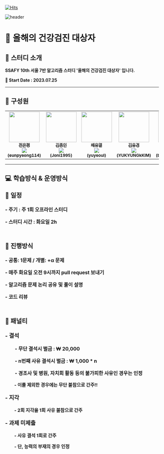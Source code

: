 [![Hits](https://hits.seeyoufarm.com/api/count/incr/badge.svg?url=https%3A%2F%2Fgithub.com%2Fgjbae1212%2Fhit-counter&count_bg=%233D86C8&title_bg=%23555555&icon=&icon_color=%23E7E7E7&title=%EB%B0%A9%EB%AC%B8%EC%9E%90%EC%88%98&edge_flat=false)](https://hits.seeyoufarm.com)

![header](https://capsule-render.vercel.app/api?type=Rect&color=4682b4&height=180&section=header&text=Algorithm%20Study&fontSize=75&fontColor=f0f8ff)


#  🏥 올해의 건강검진 대상자 

<div>
    <strong><h2>🚀 스터디 소개</h2>
    <p style="font-size:19px font-weight:20px">SSAFY 10th 서울 7반 알고리즘 스터디 '올해의 건강검진 대상자' 입니다.</p>
    <p style="font-size:16px font-weight:20px">📆 Start Date : 2023.07.25</p>
    <hr>
    <h2>🙈 구성원</h2>
    <table>
    <tbody>
        <tr>
        <td align="center"><a href="https://github.com/eunpyeong114"><img src="https://avatars.githubusercontent.com/u/139293873?v=4" width="100px;" alt=""/><br /><sub><b>전은평<br>
        <img src="http://mazassumnida.wtf/api/mini/generate_badge?boj=jep1995">
        <br>(eunpyeong114)</b></sub></a><br /></td>
        <td align="center"><a href="https://github.com/joni1995"><img src="https://avatars.githubusercontent.com/u/139304892?v=4" width="100px;" alt=""/><br /><sub><b>김종인<br><img src="http://mazassumnida.wtf/api/mini/generate_badge?boj=kirua0517"><br>(Joni1995)</b></sub></a><br /></td>
        <td align="center"><a href="https://github.com/yuyeoul"><img src="https://avatars.githubusercontent.com/u/93958447?v=4" width="100px;" alt=""/><br /><sub><b>배유열<br><img src="http://mazassumnida.wtf/api/mini/generate_badge?boj=yyungyn"><br>(yuyeoul)</b></sub></a><br /></td>
        <td align="center"><a href="https://github.com/YUKYUNGkKIM"><img src="https://avatars.githubusercontent.com/u/139313708?v=4" width="100px;" alt=""/><br /><sub><b>김유경<br><img src="http://mazassumnida.wtf/api/mini/generate_badge?boj=youkyung7252"><br>(YUKYUNGkKIM) </b></sub></a><br /></td>
        <td align="center"><a href="https://github.com/byunghyunkim0"><img src="https://avatars.githubusercontent.com/u/139294001?v=4" width="100px;" alt=""/><br><sub><b>김병현<br><img src="http://mazassumnida.wtf/api/mini/generate_badge?boj=qudgus2411"><br>
(byunghyunkim0) </b></sub></a><br /></td>
        </tr>
    </tbody>
    </table>
    <hr>
    <h2>💻  학습방식 & 운영방식</h2>
    <p style="font-size:20px">📌 일정</p>
    <p style="font-size:16px">- 주기 : 주 1회 오프라인 스터디</p>
    <p style="font-size:16px">- 스터디 시간 : 화요일 2h</p>
    <br>
    <p style="font-size:20px">📌 진행방식</p>
    <p style="font-size:16px">- 공통: 1문제 / 개별: +α 문제</p>
    <p style="font-size:16px">- 매주 화요일 오전 9시까지 pull request 보내기</p>
    <p style="font-size:16px">- 알고리즘 문제 논리 공유 및 풀이 설명</p>
    <p style="font-size:16px">- 코드 리뷰</p>
    <br>
    <p style="font-size:20px">📌 패널티</p>
    <p style="font-size:18px">- 결석</p>
    <p style="font-size:16px">　　- 무단 결석시 벌금 : ₩ 20,000</p>
    <p style="font-size:16px">　　- n번째 사유 결석시 벌금 : ₩ 1,000 * n</p>
    <p style="font-size:16px">　　- 경조사 및 병원, 자치회 활동 등의 불가피한 사유인 경우는 인정</p>
    <p style="font-size:15px">　　- 이를 제외한 경우에는 무단 불참으로 간주!!</p>
    <p style="font-size:18px">- 지각</p>
    <p style="font-size:15px">　　- 2회 지각을 1회 사유 불참으로 간주</p>
    <p style="font-size:18px">- 과제 미제출</p>
    <p style="font-size:15px">　　- 사유 결석 1회로 간주</p>
    <p style="font-size:15px">　　- 단, 능력의 부재의 경우 인정</p>
</div>
